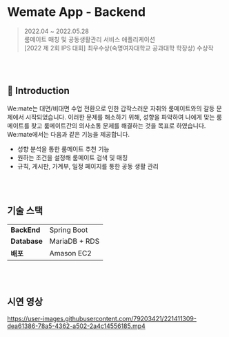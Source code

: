 # Wemate App - Backend
> 2022.04 ~ 2022.05.28 <br>
룸메이트 매칭 및 공동생활관리 서비스 애플리케이션<br>
[2022 제 2회 IPS 대회] 최우수상(숙명여자대학교 공과대학 학장상) 수상작

<br><br>
## 📌 Introduction
We:mate는 대면/비대면 수업 전환으로 인한 갑작스러운 자취와 룸메이트와의 갈등 문제에서 시작되었습니다. 
이러한 문제를 해소하기 위해, 성향을 파악하여 나에게 맞는 룸메이트를 찾고 룸메이트간의 의사소통 문제를 해결하는 것을 목표로 하였습니다. We:mate에서는 다음과 같은 기능을 제공합니다.

- 성향 분석을 통한 룸메이트 추천 기능
- 원하는 조건을 설정해 룸메이트 검색 및 매칭
- 규칙, 게시판, 가계부, 일정 페이지를 통한 공동 생활 관리

<br><br>
## 기술 스택
<table class="tg">
<tbody>
  <tr>
    <td><b>BackEnd</b></td>
        <td>
          Spring Boot
        </td>
  </tr>
  <tr>
    <td><b>Database</b></td>
       <td>
         MariaDB + RDS
       </td>
  </tr>
  <tr>
  <tr>
    <td><b>배포</b></td>
       <td>
         Amason EC2
       </td>
  </tr>
</tbody>
</table>

<br><br>
## 시연 영상

https://user-images.githubusercontent.com/79203421/221411309-dea61386-78a5-4362-a502-2a4c14556185.mp4


